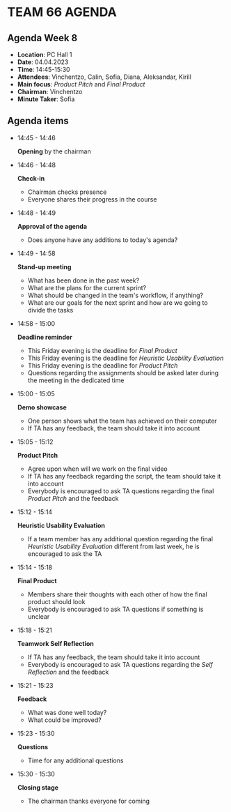 # TEAM 66 AGENDA

## Agenda Week 8

* __Location__: PC Hall 1
* __Date__: 04.04.2023
* __Time__: 14:45-15:30
* __Attendees__: Vinchentzo, Calin, Sofia, Diana, Aleksandar, Kirill
* __Main focus__: _Product Pitch_ and _Final Product_
* __Chairman__: Vinchentzo
* __Minute Taker__: Sofia

## Agenda items

* 14:45 - 14:46 
	
	__Opening__ by the chairman

* 14:46 - 14:48

	__Check-in__
	
	* Chairman checks presence
	* Everyone shares their progress in the course
	
* 14:48 - 14:49

	__Approval of the agenda__
	
	* Does anyone have any additions to today's agenda?
	
* 14:49 - 14:58

	__Stand-up meeting__
	
	* What has been done in the past week?
	* What are the plans for the current sprint?
	* What should be changed in the team's workflow, if anything?
	* What are our goals for the next sprint and how are we going to divide the tasks
	
* 14:58 - 15:00

	__Deadline reminder__ 
	
	* This Friday evening is the deadline for _Final Product_
	* This Friday evening is the deadline for _Heuristic Usability Evaluation_
	* This Friday evening is the deadline for _Product Pitch_
	* Questions regarding the assignments should be asked later during the meeting in the dedicated time
	
* 15:00 - 15:05

	__Demo showcase__
	
	* One person shows what the team has achieved on their computer
	* If TA has any feedback, the team should take it into account
	
* 15:05 - 15:12

	__Product Pitch__

	* Agree upon when will we work on the final video	
	* If TA has any feedback regarding the script, the team should take it into account
	* Everybody is encouraged to ask TA questions regarding the final _Product Pitch_ and the feedback	

* 15:12 - 15:14

	__Heuristic Usability Evaluation__

	* If a team member has any additional question regarding the final _Heuristic Usability Evaluation_ different from last week, he is encouraged to ask the TA

* 15:14 - 15:18

	__Final Product__

	* Members share their thoughts with each other of how the final product should look
	* Everybody is encouraged to ask TA questions if something is unclear

* 15:18 - 15:21

	__Teamwork Self Reflection__

	* If TA has any feedback, the team should take it into account
	* Everybody is encouraged to ask TA questions regarding the _Self Reflection_ and the feedback
	
* 15:21 - 15:23

	__Feedback__
	
	* What was done well today?
	* What could be improved?

* 15:23 - 15:30

	__Questions__
	
	* Time for any additional questions
	
* 15:30 - 15:30

	__Closing stage__
	
	* The chairman thanks everyone for coming